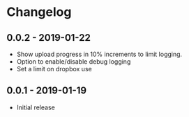 # Changelog

## 0.0.2 - 2019-01-22

* Show upload progress in 10% increments to limit logging.
* Option to enable/disable debug logging
* Set a limit on dropbox use

## 0.0.1 - 2019-01-19

* Initial release
